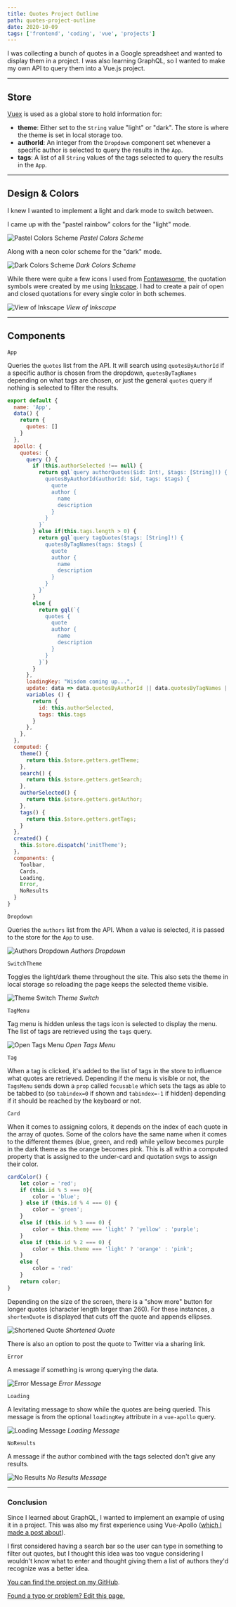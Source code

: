 ```yaml
---
title: Quotes Project Outline
path: quotes-project-outline
date: 2020-10-09
tags: ['frontend', 'coding', 'vue', 'projects']
---
```


I was collecting a bunch of quotes in a Google spreadsheet and wanted to display them in a project. I was also learning GraphQL, so I wanted to make my own API to query them into a Vue.js project.

---

## Store

[Vuex](https://vuex.vuejs.org/) is used as a global store to hold information for:

- **theme**: Either set to the `String` value "light" or "dark". The store is where the theme is set in local storage too.
- **authorId**: An integer from the `Dropdown` component set whenever a specific author is selected to query the results in the `App`.
- **tags**: A list of all `String` values of the tags selected to query the results in the `App`.

---

## Design & Colors

I knew I wanted to implement a light and dark mode to switch between.

I came up with the "pastel rainbow" colors for the "light" mode.

![Pastel Colors Scheme](./images/2020-10-09/pastel-colors-cropped.png)
_Pastel Colors Scheme_

Along with a neon color scheme for the "dark" mode.

![Dark Colors Scheme](./images/2020-10-09/dark-colors-cropped.png)
_Dark Colors Scheme_

While there were quite a few icons I used from [Fontawesome](https://fontawesome.com/), the quotation symbols were created by me using [Inkscape](https://inkscape.org/). I had to create a pair of open and closed quotations for every single color in both schemes.

![View of Inkscape](./images/2020-10-09/Inkscape-view.png)
_View of Inkscape_

---

## Components

`App`

Queries the `quotes` list from the API. It will search using `quotesByAuthorId` if a specific author is chosen from the dropdown, `quotesByTagNames` depending on what tags are chosen, or just the general `quotes` query if nothing is selected to filter the results.

```js
export default {
  name: 'App',
  data() {
    return {
      quotes: []
    }
  },
  apollo: {
    quotes: {
      query () {
        if (this.authorSelected !== null) {
          return gql`query authorQuotes($id: Int!, $tags: [String]!) {
            quotesByAuthorId(authorId: $id, tags: $tags) {
              quote
              author {
                name
                description
              }
            }
          }`
        } else if(this.tags.length > 0) {
          return gql`query tagQuotes($tags: [String]!) {
            quotesByTagNames(tags: $tags) {
              quote
              author {
                name
                description
              }
            }
          }`
        }
        else {
          return gql(`{
            quotes {
              quote
              author {
                name
                description
              }
            }
          }`)
        }
      },
      loadingKey: "Wisdom coming up...",
      update: data => data.quotesByAuthorId || data.quotesByTagNames || data.quotes,
      variables () {
        return {
          id: this.authorSelected,
          tags: this.tags
        }
      },
    },
  },
  computed: {
    theme() {
      return this.$store.getters.getTheme;
    },
    search() {
      return this.$store.getters.getSearch;
    },
    authorSelected() {
      return this.$store.getters.getAuthor;
    },
    tags() {
      return this.$store.getters.getTags;
    }
  },
  created() {
    this.$store.dispatch('initTheme');
  },
  components: {
    Toolbar,
    Cards,
    Loading,
    Error,
    NoResults
  }
}
```

`Dropdown`

Queries the `authors` list from the API. When a value is selected, it is passed to the store for the `App` to use.

![Authors Dropdown](./images/2020-10-09/authors-dropdown.png)
_Authors Dropdown_

`SwitchTheme`

Toggles the light/dark theme throughout the site. This also sets the theme in local storage so reloading the page keeps the selected theme visible.

![Theme Switch](./images/2020-10-09/theme-switch.png)
_Theme Switch_

`TagMenu`

Tag menu is hidden unless the tags icon is selected to display the menu. The list of tags are retrieved using the `tags` query.

![Open Tags Menu](./images/2020-10-09/open-tags-menu.png)
_Open Tags Menu_

`Tag`

When a tag is clicked, it's added to the list of tags in the store to influence what quotes are retrieved. Depending if the menu is visible or not, the `TagsMenu` sends down a `prop` called `focusable` which sets the tags as able to be tabbed to (so `tabindex=0` if shown and `tabindex=-1` if hidden) depending if it should be reached by the keyboard or not.

`Card`

When it comes to assigning colors, it depends on the index of each quote in the array of quotes. Some of the colors have the same name when it comes to the different themes (blue, green, and red) while yellow becomes purple in the dark theme as the orange becomes pink. This is all within a computed property that is assigned to the under-card and quotation svgs to assign their color.

```js
cardColor() {
    let color = 'red';
    if (this.id % 5 === 0){
        color = 'blue';
    } else if (this.id % 4 === 0) {
        color = 'green';
    }
    else if (this.id % 3 === 0) {
        color = this.theme === 'light' ? 'yellow' : 'purple';
    }
    else if (this.id % 2 === 0) {
        color = this.theme === 'light' ? 'orange' : 'pink';
    }
    else {
        color = 'red'
    }
    return color;
}
```

Depending on the size of the screen, there is a "show more" button for longer quotes (character length larger than 260). For these instances, a `shortenQuote` is displayed that cuts off the quote and appends ellipses.

![Shortened Quote](./images/2020-10-09/mobile-shorten-quote.png)
_Shortened Quote_

There is also an option to post the quote to Twitter via a sharing link.

`Error`

A message if something is wrong querying the data.

![Error Message](./images/2020-10-09/error.png)
_Error Message_

`Loading`

A levitating message to show while the quotes are being queried. This message is from the optional `loadingKey` attribute in a `vue-apollo` query.

![Loading Message](./images/2020-10-09/loading.png)
_Loading Message_

`NoResults`

A message if the author combined with the tags selected don't give any results.

![No Results](./images/2020-10-09/no-results.png)
_No Results Message_

---

### Conclusion

Since I learned about GraphQL, I wanted to implement an example of using it in a project. This was also my first experience using Vue-Apollo ([which I made a post about](/using-vue-apollo-to-query-data)).

I first considered having a search bar so the user can type in something to filter out quotes, but I thought this idea was too vague considering I wouldn't know what to enter and thought giving them a list of authors they'd recognize was a better idea.

[You can find the project on my GitHub](https://github.com/Dana94/quotes-database).

[Found a typo or problem? Edit this page.](https://github.com/Dana94/website/blob/master/blog/2020-10-09-quotes-project-outline.md)
